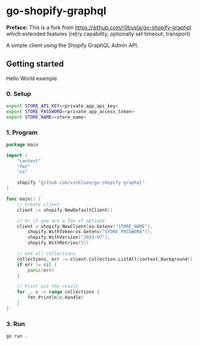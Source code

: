 # go-shopify-graphql

**Preface:** This is a fork from https://github.com/r0busta/go-shopify-graphql which extended features (retry capability, optionally set timeout, transport)

A simple client using the Shopify GraphQL Admin API.

## Getting started

Hello World example

### 0. Setup

```bash
export STORE_API_KEY=<private_app_api_key>
export STORE_PASSWORD=<private_app_access_token>
export STORE_NAME=<store_name>
```

### 1. Program

```go
package main

import (
	"context"
	"fmt"
	"os"

	shopify "github.com/vinhluan/go-shopify-graphql"
)

func main() {
	// Create client
	client := shopify.NewDefaultClient()

	// Or if you are a fan of options
	client = shopify.NewClient(os.Getenv("STORE_NAME"),
		shopify.WithToken(os.Getenv("STORE_PASSWORD")),
		shopify.WithVersion("2023-07"),
		shopify.WithRetries(5))

	// Get all collections
	collections, err := client.Collection.ListAll(context.Background())
	if err != nil {
		panic(err)
	}

	// Print out the result
	for _, c := range collections {
		fmt.Println(c.Handle)
	}
}
```

### 3. Run

```bash
go run .
```
